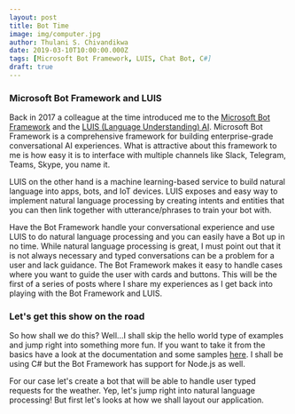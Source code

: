 ```yaml
---
layout: post
title: Bot Time
image: img/computer.jpg
author: Thulani S. Chivandikwa
date: 2019-03-10T10:00:00.000Z
tags: [Microsoft Bot Framework, LUIS, Chat Bot, C#]
draft: true
---
```


### Microsoft Bot Framework and LUIS

Back in 2017 a colleague at the time introduced me to the [Microsoft Bot Framework](https://dev.botframework.com/) and the [LUIS (Language Understanding) AI](https://www.luis.ai/home). Microsoft Bot Framework is a comprehensive framework for building enterprise-grade conversational AI experiences. What is attractive about this framework to me is how easy it is to interface with multiple channels like Slack, Telegram, Teams, Skype, you name it. 

LUIS on the other hand is a machine learning-based service to build natural language into apps, bots, and IoT devices. LUIS exposes and easy way to implement natural language processing by creating intents and entities that you can then link together with utterance/phrases to train your bot with.

Have the Bot Framework handle your conversational experience and use LUIS to do natural language processing and you can easily have a Bot up in no time. While natural language processing is great, I must point out that it is not always necessary and typed conversations can be a problem for a user and lack guidance. The Bot Framework makes it easy to handle cases where you want to guide the user with cards and buttons. This will be the first of a series of posts where I share my experiences as I get back into playing with the Bot Framework and LUIS.

### Let's get this show on the road

So how shall we do this? Well...I shall skip the hello world type of examples and jump right into something more fun. If you want to take it from the basics have a look at the documentation and some samples [here](https://github.com/microsoft/BotBuilder-Samples). I shall be using C# but the Bot Framework has support for Node.js as well. 

For our case let's create a bot that will be able to handle user typed requests for the weather. Yep, let's jump right into natural language processing! But first let's looks at how we shall layout our application. 



